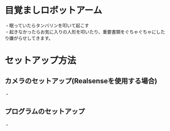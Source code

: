 # 目覚ましロボットアーム
・眠っていたらタンバリンを叩いて起こす  
・起きなかったらお気に入りの人形を叩いたり、重要書類をぐちゃぐちゃにしたり嫌がらせしてきます。  
# セットアップ方法
## カメラのセットアップ(Realsenseを使用する場合)  
・  
## プログラムのセットアップ  
・  
